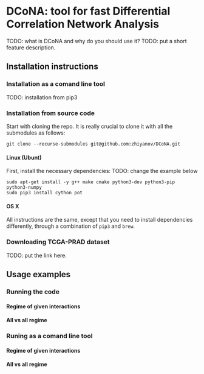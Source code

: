 # DCoNA: tool for fast Differential Correlation Network Analysis
TODO: what is DCoNA and why do you should use it?
TODO: put a short feature description.

## Installation instructions
### Installation as a comand line tool
TODO: installation from pip3

### Installation from source code
Start with cloning the repo. It is really crucial to clone it with all the submodules as follows:
```
git clone --recurse-submodules git@github.com:zhiyanov/DCoNA.git
```

#### Linux (Ubunt)
First, install the necessary dependencies:
TODO: change the example below
```
sudo apt-get install -y g++ make cmake python3-dev python3-pip python3-numpy
sudo pip3 install cython pot
```

#### OS X
All instructions are the same, except that you need to install dependencies differently, through a combination of `pip3` and `brew`.

### Downloading TCGA-PRAD dataset
TODO: put the link here.


## Usage examples
### Running the code
#### Regime of given interactions

#### All vs all regime

### Runing as a comand line tool
#### Regime of given interactions

#### All vs all regime
